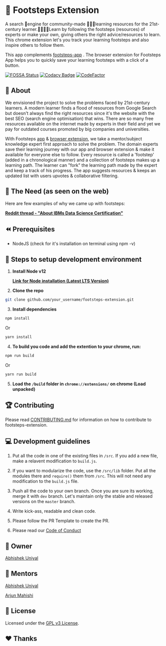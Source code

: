 # 👣 Footsteps Extension
A search 🔎engine for community-made 🧑‍🤝‍🧑learning resources for the 21st-century learner.👨‍💻👩‍💻Learn by following the footsteps (resources) of experts or make your own, giving others the right advice/resources to learn. This chrome extension let's you track your learning footsteps and also inspire others to follow them.

This app complements [footsteps-app](https://github.com/fnplus/footsteps-app) . The browser extension for Footsteps App helps you to quickly save your learning footsteps with a click of a button.

[![FOSSA Status](https://app.fossa.io/api/projects/git%2Bgithub.com%2Ffnplus%2Fproject-footsteps-chrome.svg?type=shield)](https://app.fossa.io/projects/git%2Bgithub.com%2Ffnplus%2Fproject-footsteps-chrome?ref=badge_shield)
[![Codacy Badge](https://api.codacy.com/project/badge/Grade/d4e157de374b4db4a5277592bd6f4d7e)](https://www.codacy.com/manual/fnplus/footsteps-extension?utm_source=github.com&amp;utm_medium=referral&amp;utm_content=fnplus/footsteps-extension&amp;utm_campaign=Badge_Grade)
[![CodeFactor](https://www.codefactor.io/repository/github/fnplus/footsteps-extension/badge)](https://www.codefactor.io/repository/github/fnplus/footsteps-extension)

## 🤷 About
We envisioned the project to solve the problems faced by 21st-century learners. A modern learner finds a flood of resources from Google Search but doesn't always find the right resources since it's the website with the best SEO (search engine optimisation) that wins. There are so many free resources available on the internet made by experts in their field and yet we pay for outdated courses promoted by big companies and universities.

With Footsteps [app](https://github.com/fnplus/footsteps-app) & [browser extension](https://github.com/fnplus/footsteps-extension), we take a mentor/subject knowledge expert first approach to solve the problem. The domain experts save their learning journey with our app and browser extension & make it available for everyone else to follow. Every resource is called a 'footstep' (added in a chronological manner) and a collection of footsteps makes up a learning path. The learner can "fork" the learning path made by the expert and keep a track of his progress. The app suggests resources & keeps an updated list with users upvotes & collaborative filtering.

## 🧐 The Need (as seen on the web)

Here are few examples of why we came up with footsteps:

[**Reddit thread - "About IBMs Data Science Certification"**](https://www.reddit.com/r/datascience/comments/eleuz9/about_ibms_data_science_certification/)

## ⏪ Prerequisites

* NodeJS (check for it's installation on terminal using npm -v)



## 🚀 Steps to setup development environment
 1. **Install Node v12**
 
    [**Link for Node installation (Latest LTS Version)**](https://nodejs.org/en/download/)


 2. **Clone the repo** 
 ```bash
 git clone github.com/your_username/footsteps-extension.git
 ```

 3. **Install dependencies**
 ```bash
 npm install
 ```
 Or
 ```bash
 yarn install
 ```
 
 4. **To build you code and add the extention to your chrome, run:**
 ```bash
 npm run build
 ```
 Or
 ```bash
 yarn run build
 ```

 5. **Load the `/build` folder in `chrome://extensions/` on chrome (Load unpacked)**

## 🏆 Contributing
Please read [CONTRIBUTING.md](https://github.com/fnplus/footsteps-extension/blob/master/CONTRIBUTING.md) for information on how to contribute to footsteps-extension.

## 💻 Development guidelines

 1. Put all the code in one of the existing files in `/src`. If you add a new file, make a relavent modification to `build.js`.

 2. If you want to modularize the code, use the `/src/lib` folder. Put all the modules there and `require()` them from `/src`. This will not need any modification to the `build.js` file.

 3. Push all the code to your own branch. Once you are sure its working, merge it with `dev` branch. Let's maintain only the stable and released versions on the `master` branch.

 4. Write kick-ass, readable and clean code.

 5. Please follow the PR Template to create the PR.

 6. Please read our [Code of Conduct](https://github.com/fnplus/footsteps-extension/blob/master/CODE_OF_CONDUCT.md)

## 👨 Owner

[Abhishek Uniyal](https://github.com/xlogix)

## 👬 Mentors

[Abhishek Uniyal](https://github.com/xlogix) 

[Arjun Mahishi](https://github.com/arjunmahishi) 

## 📜 License
Licensed under the [GPL v3 License](./LICENSE).

## ❤️ Thanks
